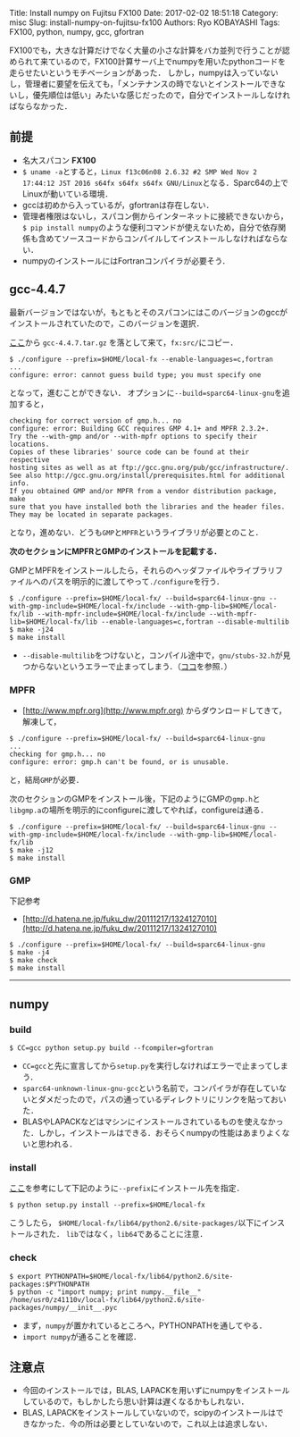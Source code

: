 Title: Install numpy on Fujitsu FX100
Date: 2017-02-02 18:51:18
Category: misc
Slug: install-numpy-on-fujitsu-fx100
Authors: Ryo KOBAYASHI
Tags: FX100, python, numpy, gcc, gfortran


FX100でも，大きな計算だけでなく大量の小さな計算をバカ並列で行うことが認められて来ているので，FX100計算サーバ上でnumpyを用いたpythonコードを走らせたいというモチベーションがあった．
しかし，numpyは入っていないし，管理者に要望を伝えても，「メンテナンスの時でないとインストールできないし，優先順位は低い」みたいな感じだったので，自分でインストールしなければならなかった．

## 前提

* 名大スパコン **FX100**
* `$ uname -a`とすると，`Linux f13c06n08 2.6.32 #2 SMP Wed Nov 2 17:44:12 JST 2016 s64fx s64fx s64fx GNU/Linux`となる．Sparc64の上でLinuxが動いている環境．
* gccは初めから入っているが，gfortranは存在しない．
* 管理者権限はないし，スパコン側からインターネットに接続できないから，`$ pip install numpy`のような便利コマンドが使えないため，自分で依存関係も含めてソースコードからコンパイルしてインストールしなければならない．
* numpyのインストールにはFortranコンパイラが必要そう．
  

## gcc-4.4.7

最新バージョンではないが，もともとそのスパコンにはこのバージョンのgccがインストールされていたので，このバージョンを選択．

[ここ](http://ftp.tsukuba.wide.ad.jp/software/gcc/releases/gcc-4.4.7/)から
`gcc-4.4.7.tar.gz` を落として来て，`fx:src/`にコピー．

```
$ ./configure --prefix=$HOME/local-fx --enable-languages=c,fortran
...
configure: error: cannot guess build type; you must specify one
```
となって，進むことができない．
オプションに`--build=sparc64-linux-gnu`を追加すると，
```
checking for correct version of gmp.h... no
configure: error: Building GCC requires GMP 4.1+ and MPFR 2.3.2+.
Try the --with-gmp and/or --with-mpfr options to specify their locations.
Copies of these libraries' source code can be found at their respective
hosting sites as well as at ftp://gcc.gnu.org/pub/gcc/infrastructure/.
See also http://gcc.gnu.org/install/prerequisites.html for additional info.
If you obtained GMP and/or MPFR from a vendor distribution package, make
sure that you have installed both the libraries and the header files.
They may be located in separate packages.
```
となり，進めない．どうも`GMP`と`MPFR`というライブラリが必要とのこと．

**次のセクションにMPFRとGMPのインストールを記載する．**

GMPとMPFRをインストールしたら，それらのヘッダファイルやライブラリファイルへのパスを明示的に渡してやって`./configure`を行う．
```
$ ./configure --prefix=$HOME/local-fx/ --build=sparc64-linux-gnu --with-gmp-include=$HOME/local-fx/include --with-gmp-lib=$HOME/local-fx/lib --with-mpfr-include=$HOME/local-fx/include --with-mpfr-lib=$HOME/local-fx/lib --enable-languages=c,fortran --disable-multilib
$ make -j24
$ make install
```

* `--disable-multilib`をつけないと，コンパイル途中で，`gnu/stubs-32.h`が見つからないというエラーで止まってしまう．（[ココ](http://qiita.com/liveralmask/items/6ed4a98ebb3bf6b7f707)を参照．） 


### MPFR

* [http://www.mpfr.org](http://www.mpfr.org)
からダウンロードしてきて，解凍して，
```
$ ./configure --prefix=$HOME/local-fx/ --build=sparc64-linux-gnu
...
checking for gmp.h... no
configure: error: gmp.h can't be found, or is unusable.
```
と，結局`GMP`が必要．

次のセクションのGMPをインストール後，下記のようにGMPの`gmp.h`と`libgmp.a`の場所を明示的にconfigureに渡してやれば，configureは通る．
```
$ ./configure --prefix=$HOME/local-fx/ --build=sparc64-linux-gnu --with-gmp-include=$HOME/local-fx/include --with-gmp-lib=$HOME/local-fx/lib
$ make -j12
$ make install
```

### GMP

下記参考
* [http://d.hatena.ne.jp/fuku_dw/20111217/1324127010](http://d.hatena.ne.jp/fuku_dw/20111217/1324127010)

```
$ ./configure --prefix=$HOME/local-fx/ --build=sparc64-linux-gnu
$ make -j4
$ make check
$ make install
```

-----

## numpy

### build

```
$ CC=gcc python setup.py build --fcompiler=gfortran
```

* `CC=gcc`と先に宣言してから`setup.py`を実行しなければエラーで止まってしまう．
* `sparc64-unknown-linux-gnu-gcc`という名前で，コンパイラが存在していないとダメだったので，パスの通っているディレクトリにリンクを貼っておいた．
* BLASやLAPACKなどはマシンにインストールされているものを使えなかった．しかし，インストールはできる．おそらくnumpyの性能はあまりよくないと思われる．

### install

[ここ](https://docs.python.org/3/install/index.html#alternate-installation)を参考にして下記のように`--prefix`にインストール先を指定．
```
$ python setup.py install --prefix=$HOME/local-fx
```
こうしたら，
`$HOME/local-fx/lib64/python2.6/site-packages/`以下にインストールされた．
`lib`ではなく，`lib64`であることに注意．

### check

```
$ export PYTHONPATH=$HOME/local-fx/lib64/python2.6/site-packages:$PYTHONPATH
$ python -c "import numpy; print numpy.__file__"
/home/usr0/z41110v/local-fx/lib64/python2.6/site-packages/numpy/__init__.pyc
```

* まず，`numpy`が置かれているところへ，PYTHONPATHを通してやる．
* `import numpy`が通ることを確認．

## 注意点

* 今回のインストールでは，BLAS, LAPACKを用いずにnumpyをインストールしているので，もしかしたら思い計算は遅くなるかもしれない．
* BLAS, LAPACKをインストールしていないので，scipyのインストールはできなかった．今の所は必要としていないので，これ以上は追求しない．


